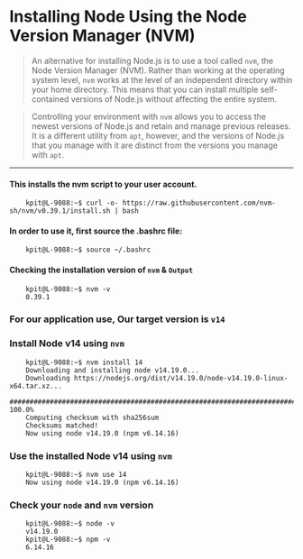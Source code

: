 # Installing Node Using the Node Version Manager (NVM)

> An alternative for installing Node.js is to use a tool called `nvm`, 
> the Node Version Manager (NVM). Rather than working at the operating 
> system level, `nvm` works at the level of an independent directory within your home directory. 
> This means that you can install multiple self-contained versions of Node.js without affecting the entire system.

> Controlling your environment with `nvm` allows you to access the newest versions of Node.js 
> and retain and manage previous releases. It is a different utility from `apt`, however, and 
> the versions of Node.js that you manage with it are distinct from the versions you manage with `apt`.

---

#### This installs the nvm script to your user account.

```shell
    kpit@L-9088:~$ curl -o- https://raw.githubusercontent.com/nvm-sh/nvm/v0.39.1/install.sh | bash
```

#### In order to use it, first source the .bashrc file:

```shell
    kpit@L-9088:~$ source ~/.bashrc
```

#### Checking the installation version of `nvm` & `Output`
```shell
    kpit@L-9088:~$ nvm -v
    0.39.1
```

### For our application use, Our target version is `v14`

### Install Node v14 using `nvm`
```shell
    kpit@L-9088:~$ nvm install 14
    Downloading and installing node v14.19.0...
    Downloading https://nodejs.org/dist/v14.19.0/node-v14.19.0-linux-x64.tar.xz...
    ####################################################################################################################################### 100.0%
    Computing checksum with sha256sum
    Checksums matched!
    Now using node v14.19.0 (npm v6.14.16)
```

### Use the installed Node v14 using `nvm`
```shell
    kpit@L-9088:~$ nvm use 14
    Now using node v14.19.0 (npm v6.14.16)
```

### Check your `node` and `nvm` version
```shell
    kpit@L-9088:~$ node -v
    v14.19.0
    kpit@L-9088:~$ npm -v
    6.14.16
```